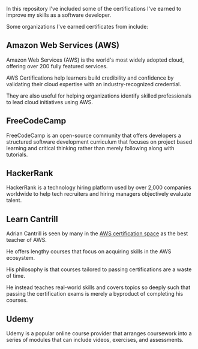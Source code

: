 In this repository I've included some of the certifications I've earned to improve my skills as a software developer.

Some organizations I've earned certificates from include:

## Amazon Web Services (AWS)

Amazon Web Services (AWS) is the world's most widely adopted cloud, offering over 200 fully featured services.

AWS Certifications help learners build credibility and confidence by validating their cloud expertise with an industry-recognized credential.

They are also useful for helping organizations identify skilled professionals to lead cloud initiatives using AWS.

## FreeCodeCamp

FreeCodeCamp is an open-source community that offers developers a structured software development curriculum that focuses on project based learning and critical thinking rather than merely following along with tutorials.

## HackerRank

HackerRank is a technology hiring platform used by over 2,000 companies worldwide to help tech recruiters and hiring managers objectively evaluate talent.

## Learn Cantrill

Adrian Cantrill is seen by many in the [AWS certification space](https://www.reddit.com/r/AWSCertifications/) as the best teacher of AWS.

He offers lengthy courses that focus on acquiring skills in the AWS ecosystem.

His philosophy is that courses tailored to passing certifications are a waste of time.

He instead teaches real-world skills and covers topics so deeply such that passing the certification exams is merely a byproduct of completing his courses.

## Udemy

Udemy is a popular online course provider that arranges coursework into a series of modules that can include videos, exercises, and assessments.
